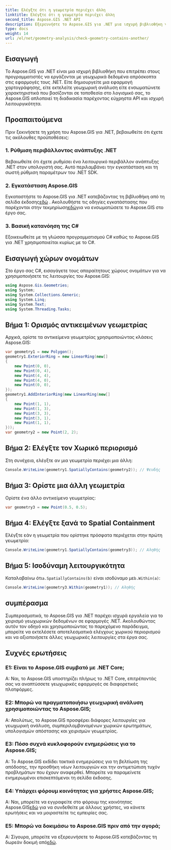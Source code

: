 ```yaml
---
title: Ελέγξτε ότι η γεωμετρία περιέχει άλλη
linktitle: Ελέγξτε ότι η γεωμετρία περιέχει άλλη
second_title: Aspose.GIS .NET API
description: Εξερευνήστε το Aspose.GIS για .NET μια ισχυρή βιβλιοθήκη για απρόσκοπτη ενσωμάτωση γεωχωρικών δεδομένων στις εφαρμογές σας .NET.
type: docs
weight: 14
url: /el/net/geometry-analysis/check-geometry-contains-another/
---
```

## Εισαγωγή
Το Aspose.GIS για .NET είναι μια ισχυρή βιβλιοθήκη που επιτρέπει στους προγραμματιστές να εργάζονται με γεωχωρικά δεδομένα απρόσκοπτα στις εφαρμογές τους .NET. Είτε δημιουργείτε μια εφαρμογή χαρτογράφησης, είτε εκτελείτε γεωχωρική ανάλυση είτε ενσωματώνετε χαρακτηριστικά που βασίζονται σε τοποθεσία στο λογισμικό σας, το Aspose.GIS απλοποιεί τη διαδικασία παρέχοντας εύχρηστα API και ισχυρή λειτουργικότητα.
## Προαπαιτούμενα
Πριν ξεκινήσετε τη χρήση του Aspose.GIS για .NET, βεβαιωθείτε ότι έχετε τις ακόλουθες προϋποθέσεις:
### 1. Ρύθμιση περιβάλλοντος ανάπτυξης .NET
Βεβαιωθείτε ότι έχετε ρυθμίσει ένα λειτουργικό περιβάλλον ανάπτυξης .NET στον υπολογιστή σας. Αυτό περιλαμβάνει την εγκατάσταση και τη σωστή ρύθμιση παραμέτρων του .NET SDK.
### 2. Εγκατάσταση Aspose.GIS
 Εγκαταστήστε το Aspose.GIS για .NET κατεβάζοντας τη βιβλιοθήκη από τη σελίδα έκδοσης[εδώ](https://releases.aspose.com/gis/net/) . Ακολουθήστε τις οδηγίες εγκατάστασης που παρέχονται στην τεκμηρίωση[εδώ](https://reference.aspose.com/gis/net/)για να ενσωματώσετε το Aspose.GIS στο έργο σας.
### 3. Βασική κατανόηση της C#
Εξοικειωθείτε με τη γλώσσα προγραμματισμού C# καθώς το Aspose.GIS για .NET χρησιμοποιείται κυρίως με το C#.

## Εισαγωγή χώρων ονομάτων
Στο έργο σας C#, εισαγάγετε τους απαραίτητους χώρους ονομάτων για να χρησιμοποιήσετε τις λειτουργίες του Aspose.GIS:
```csharp
using Aspose.Gis.Geometries;
using System;
using System.Collections.Generic;
using System.Linq;
using System.Text;
using System.Threading.Tasks;
```

## Βήμα 1: Ορισμός αντικειμένων γεωμετρίας
Αρχικά, ορίστε τα αντικείμενα γεωμετρίας χρησιμοποιώντας κλάσεις Aspose.GIS:
```csharp
var geometry1 = new Polygon();
geometry1.ExteriorRing = new LinearRing(new[]
{
    new Point(0, 0),
    new Point(0, 4),
    new Point(4, 4),
    new Point(4, 0),
    new Point(0, 0),
});
geometry1.AddInteriorRing(new LinearRing(new[]
{
    new Point(1, 1),
    new Point(1, 3),
    new Point(3, 3),
    new Point(3, 1),
    new Point(1, 1),
}));
var geometry2 = new Point(2, 2);
```
## Βήμα 2: Ελέγξτε τον Χωρικό περιορισμό
Στη συνέχεια, ελέγξτε αν μια γεωμετρία περιέχει μια άλλη:
```csharp
Console.WriteLine(geometry1.SpatiallyContains(geometry2)); // Ψευδής
```
## Βήμα 3: Ορίστε μια άλλη γεωμετρία
Ορίστε ένα άλλο αντικείμενο γεωμετρίας:
```csharp
var geometry3 = new Point(0.5, 0.5);
```
## Βήμα 4: Ελέγξτε ξανά το Spatial Containment
Ελέγξτε εάν η γεωμετρία που ορίστηκε πρόσφατα περιέχεται στην πρώτη γεωμετρία:
```csharp
Console.WriteLine(geometry1.SpatiallyContains(geometry3)); // Αληθής
```
## Βήμα 5: Ισοδύναμη λειτουργικότητα
 Καταλαβαίνω ότι`a.SpatiallyContains(b)` είναι ισοδύναμο με`b.Within(a)`:
```csharp
Console.WriteLine(geometry3.Within(geometry1)); // Αληθής
```

## συμπέρασμα
Συμπερασματικά, το Aspose.GIS για .NET παρέχει ισχυρά εργαλεία για το χειρισμό γεωχωρικών δεδομένων σε εφαρμογές .NET. Ακολουθώντας αυτόν τον οδηγό και χρησιμοποιώντας το παρεχόμενο παράδειγμα, μπορείτε να εκτελέσετε αποτελεσματικά ελέγχους χωρικού περιορισμού και να αξιοποιήσετε άλλες γεωχωρικές λειτουργίες στα έργα σας.
## Συχνές ερωτήσεις
### Ε1: Είναι το Aspose.GIS συμβατό με .NET Core;
Α: Ναι, το Aspose.GIS υποστηρίζει πλήρως το .NET Core, επιτρέποντάς σας να αναπτύσσετε γεωχωρικές εφαρμογές σε διαφορετικές πλατφόρμες.
### Ε2: Μπορώ να πραγματοποιήσω γεωχωρική ανάλυση χρησιμοποιώντας το Aspose.GIS;
Α: Απολύτως, το Aspose.GIS προσφέρει διάφορες λειτουργίες για γεωχωρική ανάλυση, συμπεριλαμβανομένων χωρικών ερωτημάτων, υπολογισμών απόστασης και χειρισμών γεωμετρίας.
### Ε3: Πόσο συχνά κυκλοφορούν ενημερώσεις για το Aspose.GIS;
Α: Το Aspose.GIS εκδίδει τακτικά ενημερώσεις για τη βελτίωση της απόδοσης, την προσθήκη νέων λειτουργιών και την αντιμετώπιση τυχόν προβλημάτων που έχουν αναφερθεί. Μπορείτε να παραμείνετε ενημερωμένοι επισκεπτόμενοι τη σελίδα έκδοσης.
### Ε4: Υπάρχει φόρουμ κοινότητας για χρήστες Aspose.GIS;
Α: Ναι, μπορείτε να εγγραφείτε στο φόρουμ της κοινότητας Aspose.GIS[εδώ](https://forum.aspose.com/c/gis/33) για να συνδεθείτε με άλλους χρήστες, να κάνετε ερωτήσεις και να μοιραστείτε τις εμπειρίες σας.
### Ε5: Μπορώ να δοκιμάσω το Aspose.GIS πριν από την αγορά;
 Α: Σίγουρα, μπορείτε να εξερευνήσετε το Aspose.GIS κατεβάζοντας τη δωρεάν δοκιμή από[εδώ](https://releases.aspose.com/).